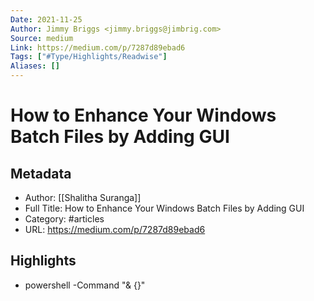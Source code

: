```yaml
---
Date: 2021-11-25
Author: Jimmy Briggs <jimmy.briggs@jimbrig.com>
Source: medium
Link: https://medium.com/p/7287d89ebad6
Tags: ["#Type/Highlights/Readwise"]
Aliases: []
---
```

# How to Enhance Your Windows Batch Files by Adding GUI

## Metadata
- Author: [[Shalitha Suranga]]
- Full Title: How to Enhance Your Windows Batch Files by Adding GUI
- Category: #articles
- URL: https://medium.com/p/7287d89ebad6

## Highlights
- powershell -Command "& {<PowerShell code-block goes here>}"
